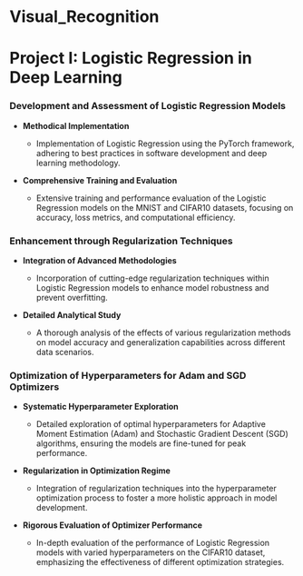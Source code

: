 # Visual_Recognition

# Project I: Logistic Regression in Deep Learning

### Development and Assessment of Logistic Regression Models

- **Methodical Implementation**
  - Implementation of Logistic Regression using the PyTorch framework, adhering to best practices in software development and deep learning methodology.

- **Comprehensive Training and Evaluation**
  - Extensive training and performance evaluation of the Logistic Regression models on the MNIST and CIFAR10 datasets, focusing on accuracy, loss metrics, and computational efficiency.

### Enhancement through Regularization Techniques

- **Integration of Advanced Methodologies**
  - Incorporation of cutting-edge regularization techniques within Logistic Regression models to enhance model robustness and prevent overfitting.

- **Detailed Analytical Study**
  - A thorough analysis of the effects of various regularization methods on model accuracy and generalization capabilities across different data scenarios.

### Optimization of Hyperparameters for Adam and SGD Optimizers

- **Systematic Hyperparameter Exploration**
  - Detailed exploration of optimal hyperparameters for Adaptive Moment Estimation (Adam) and Stochastic Gradient Descent (SGD) algorithms, ensuring the models are fine-tuned for peak performance.

- **Regularization in Optimization Regime**
  - Integration of regularization techniques into the hyperparameter optimization process to foster a more holistic approach in model development.

- **Rigorous Evaluation of Optimizer Performance**
  - In-depth evaluation of the performance of Logistic Regression models with varied hyperparameters on the CIFAR10 dataset, emphasizing the effectiveness of different optimization strategies.
